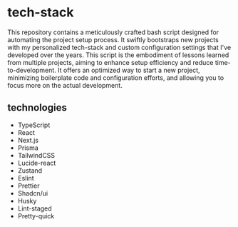 # tech-stack
This repository contains a meticulously crafted bash script designed for automating the project setup process. It swiftly bootstraps new projects with my personalized tech-stack and custom configuration settings that I've developed over the years. This script is the embodiment of lessons learned from multiple projects, aiming to enhance setup efficiency and reduce time-to-development. It offers an optimized way to start a new project, minimizing boilerplate code and configuration efforts, and allowing you to focus more on the actual development.

## technologies
- TypeScript
- React
- Next.js
- Prisma
- TailwindCSS
- Lucide-react
- Zustand
- Eslint
- Prettier
- Shadcn/ui
- Husky
- Lint-staged
- Pretty-quick
